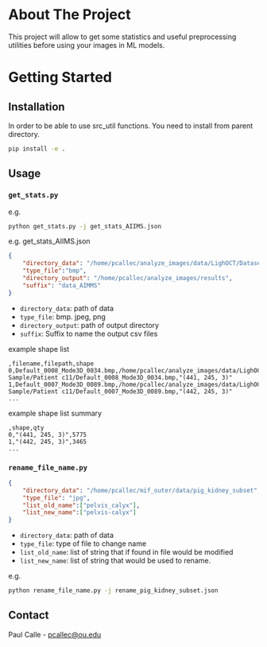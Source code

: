 # About The Project

This project will allow to get some statistics and useful preprocessing utilities before using your images in ML models.

# Getting Started

## Installation

In order to be able to use src_util functions. You need to install from parent directory.
```bash
pip install -e .
```

## Usage

### `get_stats.py`
e.g.
```bash
python get_stats.py -j get_stats_AIIMS.json
```

e.g. 
get_stats_AIIMS.json
```json
{
    "directory_data": "/home/pcallec/analyze_images/data/LighOCT/Dataset/AIIMS_Dataset",
    "type_file":"bmp",
    "directory_output": "/home/pcallec/analyze_images/results",
    "suffix": "data_AIMMS"
}
```
* `directory_data`: path of data
* `type_file`: bmp. jpeg, png
* `directory_output`: path of output directory
*  `suffix`: Suffix to name the output csv files


example shape list
```csv
,filename,filepath,shape
0,Default_0008_Mode3D_0034.bmp,/home/pcallec/analyze_images/data/LighOCT/Dataset/AIIMS_Dataset/Cancer Sample/Patient c11/Default_0008_Mode3D_0034.bmp,"(441, 245, 3)"
1,Default_0007_Mode3D_0089.bmp,/home/pcallec/analyze_images/data/LighOCT/Dataset/AIIMS_Dataset/Cancer Sample/Patient c11/Default_0007_Mode3D_0089.bmp,"(442, 245, 3)"
...
```
example shape list summary
```csv
,shape,qty
0,"(441, 245, 3)",5775
1,"(442, 245, 3)",3465
...
```

### `rename_file_name.py`

```json
{
    "directory_data": "/home/pcallec/mif_outer/data/pig_kidney_subset",
    "type_file": "jpg",
    "list_old_name":["pelvis_calyx"],
    "list_new_name":["pelvis-calyx"]
}
```

* `directory_data`: path of data
* `type_file`: type of file to change name
* `list_old_name`: list of string that if found in file would be modified
*  `list_new_name`: list of string that would be used to rename.

e.g.
```bash
python rename_file_name.py -j rename_pig_kidney_subset.json
```

## Contact

Paul Calle - pcallec@ou.edu
